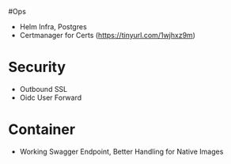 #Ops
- Helm Infra, Postgres
- Certmanager for Certs (https://tinyurl.com/1wjhxz9m)

# Security
- Outbound SSL
- Oidc User Forward

# Container
- Working Swagger Endpoint, Better Handling for Native Images
